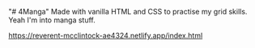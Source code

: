 "# 4Manga" 
Made with vanilla HTML and CSS to practise my grid skills. Yeah I'm into manga stuff.

https://reverent-mcclintock-ae4324.netlify.app/index.html



